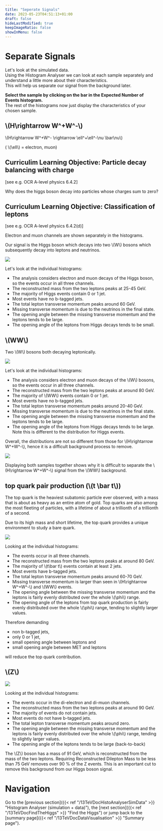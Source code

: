 ```yaml
---
title: "Seperate Signals"
date: 2023-05-23T04:51:13+01:00
draft: false
hideLastModified: true
keepImageRatio: false
showInMenu: false
---
```


# Separate Signals

Let's look at the simulated data.  
Using the Histogram Analyser we can look at each sample separately and understand a little more about their characteristics.  
This will help us separate our signal from the background later.

**Select the sample by clicking on the bar in the Expected Number of Events histogram.**  
The rest of the histograms now just display the characteristics of your chosen sample.

## \\(H\rightarrow W^+W^-\\)

\\(H\rightarrow W^+W^- \rightarrow \ell^+\ell^-\nu \bar\nu\\) 

( \\(\ell\\) = electron, muon)

## Curriculim Learning Objective: Particle decay balancing with charge

[see e.g. OCR A-level physics 6.4.2]

Why does the higgs boson decay into particles whose charges sum to zero?

## Curriculum Learning Objective: Classification of leptons

[see e.g. OCR A-level physics 6.4.2(d)]

Electron and muon channels are shown separately in the histograms.

Our signal is the  Higgs boson which decays into two \\(W\\) bosons which subsequently decay into leptons and neutrinos.

![](images/HWW_13TeV.png)

Let's look at the individual histograms:

* The analysis considers electron and muon decays of the Higgs boson, so the events occur in all three channels. 
* The reconstructed mass from the two leptons peaks at 25-45 GeV. 
* The majority of Higgs events contain 0 or 1 jet.
* Most events have no b-tagged jets. 
* The total lepton transverse momentum peaks around 60 GeV.   
* Missing transverse momentum is due to the neutrinos in the final state. 
* The opening angle between the missing transverse momentum and the leptons tends to be large.
* The opening angle of the leptons from Higgs decays tends to be small.

## \\(WW\\)

Two \\(W\\) bosons both decaying leptonically.

![](images/WW_13TeV.png)

Let's look at the individual histograms:

* The analysis considers electron and muon decays of the \\(W\\) bosons, so the events occur in all three channels. 
* The reconstructed mass from the two leptons peaks at around 80 GeV.
* The majority of \\(WW\\) events contain 0 or 1 jet.
* Most events have no b-tagged jets. 
* The total lepton transverse momentum peaks around 20-40 GeV.  
* Missing transverse momentum is due to the neutrinos in the final state. 
* The opening angle between the missing transverse momentum and the leptons tends to be large.
* The opening angle of the leptons from Higgs decays tends to be large.  Note this is different to the distribution for Higgs events.

Overall, the distributions are not so different from those for \\(H\rightarrow W^+W^-\\), hence it is a difficult background process to remove.

![](images/HWW_WW_13TeV.png)

Displaying both samples together shows why it is difficult to separate the \\(H\rightarrow W^+W^-\\) signal from the \\(WW\\) background.

## top quark pair production (\\(t \bar t\\))

The top quark is the heaviest subatomic particle ever observed, with a mass that is about as heavy as an entire atom of gold. Top quarks are also among the most fleeting of particles, with a lifetime of about a trillionth of a trillionth of a second.

Due to its high mass and short lifetime, the top quark provides a unique environment to study a bare quark.

![](images/ttbar_13TeV.png)

Looking at the individual histograms:

* The events occur in all three channels. 
* The reconstructed mass from the two leptons peaks at around 80 GeV.
* The majority of \\(t\bar t\\) events contain at least 2 jets.
* Most events have b-tagged jets. 
* The total lepton transverse momentum peaks around 60-70 GeV.  
* Missing transverse momentum is larger than seen in \\(H\rightarrow W^+W^-\\) and \\(WW\\) events.
* The opening angle between the missing transverse momentum and the leptons is fairly evenly distributed over the whole \\(\phi\\) range.
* The opening angle of the leptons from top quark production is fairly evenly distributed over the whole \\(\phi\\) range, tending to slightly larger values.

Therefore demanding

* non b-tagged jets, 
* only 0 or 1 jet, 
* small opening angle between leptons and 
* small opening angle between MET and leptons 

will reduce the top quark contribution.

## \\(Z\\)

![](images/justZ_13TeV.png)

Looking at the individual histograms:

* The events occur in the di-electron and di-muon channels. 
* The reconstructed mass from the two leptons peaks at around 90 GeV.
* The majority of events do not contain jets.
* Most events do not have b-tagged jets. 
* The total lepton transverse momentum peaks around zero.  
* The opening angle between the missing transverse momentum and the leptons is fairly evenly distributed over the whole \\(\phi\\) range, tending to slightly larger values.
* The opening angle of the leptons tends to be large (back-to-back) 

The \\(Z\\) boson has a mass of 91 GeV, which is reconstructed from the mass of the two leptons.  Requiring Reconstructed Dilepton Mass to be less than 75 GeV removes over 90 % of the Z events. This is an important cut to remove this background from our Higgs boson signal.

# Navigation

Go to the [previous section]({{< ref "/13TeVDocHistoAnalyserSimData" >}} "Histogram Analyser (simulation + data)"), the [next section]({{< ref "/13TeVDocFindTheHiggs" >}} "Find the Higgs") or jump back to the [summary page]({{< ref "/13TeVDocDataVisualisation" >}} "Summary page").